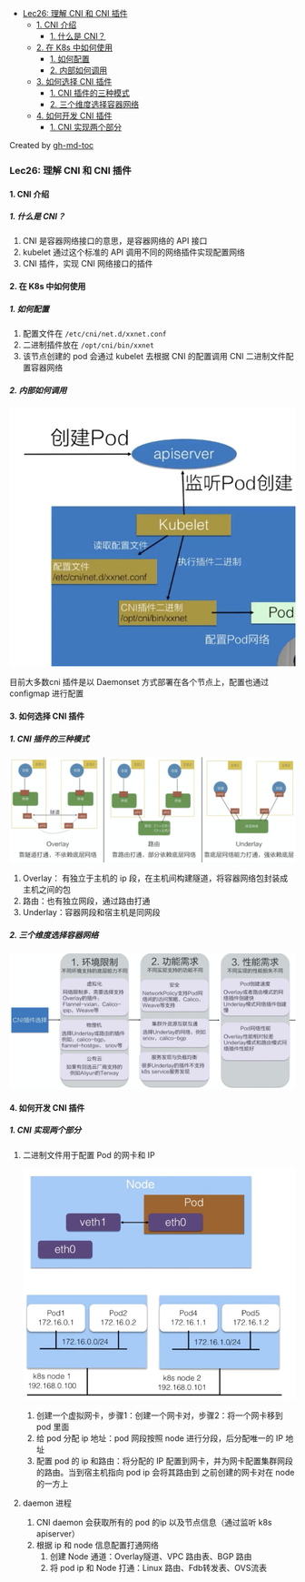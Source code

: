 * [Lec26: 理解 CNI 和 CNI 插件](#lec26-理解-cni-和-cni-插件)
   * [1. CNI 介绍](#1-cni-介绍)
      * [1. 什么是 CNI？](#1-什么是-cni)
   * [2. 在 K8s 中如何使用](#2-在-k8s-中如何使用)
      * [1. 如何配置](#1-如何配置)
      * [2. 内部如何调用](#2-内部如何调用)
   * [3. 如何选择 CNI 插件](#3-如何选择-cni-插件)
      * [1. CNI 插件的三种模式](#1-cni-插件的三种模式)
      * [2. 三个维度选择容器网络](#2-三个维度选择容器网络)
   * [4. 如何开发 CNI 插件](#4-如何开发-cni-插件)
      * [1. CNI 实现两个部分](#1-cni-实现两个部分)

Created by [gh-md-toc](https://github.com/ekalinin/github-markdown-toc)

### Lec26: 理解 CNI 和 CNI 插件

#### 1. CNI 介绍

##### 1. 什么是 CNI？

1. CNI 是容器网络接口的意思，是容器网络的 API 接口
2. kubelet 通过这个标准的 API 调用不同的网络插件实现配置网络
3. CNI 插件，实现 CNI 网络接口的插件

#### 2. 在 K8s 中如何使用

##### 1. 如何配置

1. 配置文件在 `/etc/cni/net.d/xxnet.conf`
2. 二进制插件放在 `/opt/cni/bin/xxnet`
3. 该节点创建的 pod 会通过 kubelet 去根据 CNI 的配置调用 CNI 二进制文件配置容器网络

##### 2. 内部如何调用

![image-20200201105849084](./images/image-20200201105849084.png)

目前大多数cni 插件是以 Daemonset 方式部署在各个节点上，配置也通过 configmap 进行配置

#### 3. 如何选择 CNI 插件

##### 1. CNI 插件的三种模式

![image-20200201110507425](./images/image-20200201110507425.png)

1. Overlay： 有独立于主机的 ip 段，在主机间构建隧道，将容器网络包封装成主机之间的包
2. 路由：也有独立网段，通过路由打通
3. Underlay：容器网段和宿主机是同网段

##### 2. 三个维度选择容器网络

![image-20200201110933287](./images/image-20200201110933287.png)



#### 4. 如何开发 CNI 插件

##### 1. CNI 实现两个部分

1. 二进制文件用于配置 Pod 的网卡和 IP

   ![image-20200201115748945](./images/image-20200201115748945.png)

   1. 创建一个虚拟网卡，步骤1：创建一个网卡对，步骤2：将一个网卡移到 pod 里面
   2. 给 pod 分配 ip 地址：pod 网段按照 node 进行分段，后分配唯一的 IP 地址
   3. 配置 pod 的 ip 和路由：将分配的 IP 配置到网卡，并为网卡配置集群网段的路由。当到宿主机指向 pod ip 会将其路由到 之前创建的网卡对在 node 的一方上

2. daemon 进程

   1. CNI daemon 会获取所有的 pod 的ip 以及节点信息（通过监听 k8s apiserver）
   2. 根据 ip 和 node 信息配置打通网络
      1. 创建 Node 通道：Overlay隧道、VPC 路由表、BGP 路由
      2. 将 pod ip 和 Node 打通：Linux 路由、Fdb转发表、OVS流表
